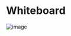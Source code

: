 # Whiteboard

![image](https://github.com/user-attachments/assets/3a88e0ac-d052-4539-ae17-69c7881f86bf)
